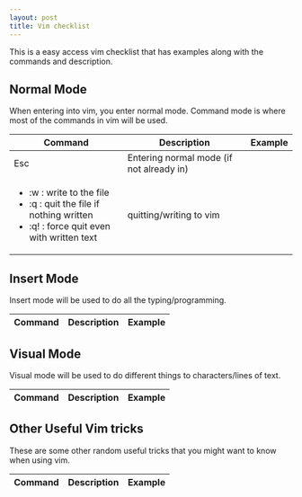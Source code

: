 ```yaml
---
layout: post
title: Vim checklist
---
```


This is a easy access vim checklist that has examples along with the commands and description.

## Normal Mode

When entering into vim, you enter normal mode. Command mode is where most of the commands in vim will be used.

| Command | Description | Example |
|---|---|---|
| Esc | Entering normal mode (if not already in) |  |
| <ul><li>:w : write to the file</li><li>:q : quit the file if nothing written</li><li>:q! : force quit even with written text</li></ul> | quitting/writing to vim | 

## Insert Mode

Insert mode will be used to do all the typing/programming. 

| Command | Description | Example |
|---|---|---|

## Visual Mode

Visual mode will be used to do different things to characters/lines of text.

| Command | Description | Example |
|---|---|---|

## Other Useful Vim tricks

These are some other random useful tricks that you might want to know when using vim.

| Command | Description | Example |
|---|---|---|
